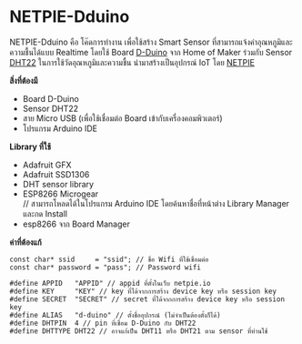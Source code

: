 # NETPIE-Dduino
NETPIE-Dduino คือ โค๊ดการทำงาน เพื่อใช้สร้าง Smart Sensor ที่สามารถแจ้งค่าอุณหภูมิและความชื้นได้แบบ Realtime โดยใช้ Board [D-Duino](https://www.gravitechthai.com/product_detail.php?d=1362)  จาก Home of Maker ร่วมกับ Sensor [DHT22](https://www.adafruit.com/product/385) ในการใช้วัดอุณหภูมิและความชื้น นำมาสร้างเป็นอุปกรณ์ IoT โดย [NETPIE](https://netpie.io)

**สิ่งที่ต้องมี**
- Board D-Duino
- Sensor DHT22
- สาย Micro USB (เพื่อใช้เชื่อมต่อ Board เข้ากับเครื่องคอมพิวเตอร์)
- โปรแกรม Arduino IDE

**Library ที่ใช้**
- Adafruit GFX
- Adafruit SSD1306
- DHT sensor library
- ESP8266 Microgear
<br>// สามารถโหลดได้ในโปรแกรม Arduino IDE โดยค้นหาชื่อที่หน้าต่าง Library Manager และกด Install
- esp8266 จาก Board Manager

**ค่าที่ต้องแก้**
```
const char* ssid     = "ssid"; // ชื่อ Wifi ที่ใช้เชื่อมต่อ
const char* password = "pass"; // Password wifi

#define APPID   "APPID" // appid ที่ตั้งในเว็บ netpie.io
#define KEY     "KEY" // key ที่ได้จากการสร้าง device key หรือ session key
#define SECRET  "SECRET" // secret ที่ได้จากการสร้าง device key หรือ session key
#define ALIAS   "d-duino" // ตั้งชื่ออุปกรณ์ (ไม่จำเป็นต้องตั้งก็ได้)
#define DHTPIN  4 // pin ที่เชื่อม D-Duino กับ DHT22
#define DHTTYPE DHT22 // อาจแก้เป็น DHT11 หรือ DHT21 ตาม sensor ที่ท่านใช้
```
